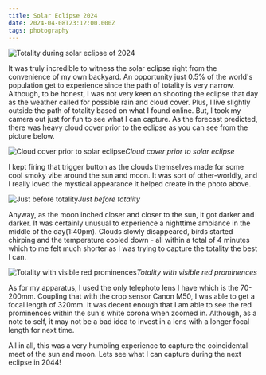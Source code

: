 ```yaml
---
title: Solar Eclipse 2024
date: 2024-04-08T23:12:00.000Z
tags: photography
---
```

![Totality during solar eclipse of 2024](https://ucarecdn.com/3f2891ca-caf2-45ed-8481-3cbde77e8213/-/format/auto/-/quality/smart_retina/-/stretch/off/-/resize/1200x/)

It was truly incredible to witness the solar eclipse right from the convenience of my own backyard. An opportunity just 0.5% of the world's population get to experience since the path of totality is very narrow. Although, to be honest, I was not very keen on shooting the eclipse that day as the weather called for possible rain and cloud cover. Plus, I live slightly outside the path of totality based on what I found online. But, I took my camera out just for fun to see what I can capture. As the forecast predicted, there was heavy cloud cover prior to the eclipse as you can see from the picture below. 

![Cloud cover prior to solar eclipse](https://ucarecdn.com/6546bcf8-66ec-46cc-8edb-7b0644c145e2/-/format/auto/-/quality/smart_retina/-/stretch/off/-/resize/1200x/)_Cloud cover prior to solar eclipse_

I kept firing that trigger button as the clouds themselves made for some cool smoky vibe around the sun and moon. It was sort of other-worldly, and I really loved the mystical appearance it helped create in the photo above. 

![Just before totality](https://ucarecdn.com/a0bc3bb2-ad21-45a3-9917-5473385a9784/-/format/auto/-/quality/smart_retina/-/stretch/off/-/resize/1200x/)_Just before totality_

A﻿nyway, as the moon inched closer and closer to the sun, it got darker and darker. It was certainly unusual to experience a nighttime ambiance in the middle of the day(1:40pm). Clouds slowly disappeared, birds started chirping and the temperature cooled down - all within a total of 4 minutes which to me felt much shorter as I was trying to capture the totality the best I can.

![Totality with visible red prominences](https://ucarecdn.com/4dc1d745-aa73-40cf-945c-1327882310a9/-/format/auto/-/quality/smart_retina/-/stretch/off/-/resize/1200x/)_Totality with visible red prominences_

A﻿s for my apparatus, I used the only telephoto lens I have which is the 70-200mm. Coupling that with the crop sensor Canon M50, I was able to get a focal length of 320mm. It was decent enough that I am able to see the red prominences within the sun's white corona when zoomed in. Although, as a note to self, it may not be a bad idea to invest in a lens with a longer focal length for next time.

A﻿ll in all, this was a very humbling experience to capture the coincidental meet of the sun and moon. Lets see what I can capture during the next eclipse in 2044!